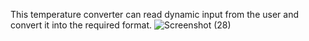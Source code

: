 This temperature converter can read dynamic input from the user and convert it into the required format. 
![Screenshot (28)](https://github.com/user-attachments/assets/be7e8d43-0c84-4338-995f-8ce73b26bed3)
